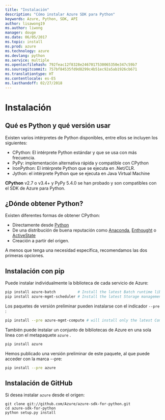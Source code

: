 ```yaml
---
title: "Instalación"
description: "Cómo instalar Azure SDK para Python"
keywords: Azure, Python, SDK, API
author: lisawong19
ms.author: liwong
manager: douge
ms.date: 06/05/2017
ms.topic: install
ms.prod: azure
ms.technology: azure
ms.devlang: python
ms.service: multiple
ms.openlocfilehash: 792feac12f8328e2467017530065350e347c59b7
ms.sourcegitcommit: 757bf84535fd9d8299c4b51ec92a5ab1926cb671
ms.translationtype: HT
ms.contentlocale: es-ES
ms.lasthandoff: 02/27/2018
---
```

# <a name="installation"></a>Instalación

## <a name="which-python-and-which-version-to-use"></a>Qué es Python y qué versión usar
Existen varios intérpretes de Python disponibles, entre ellos se incluyen los siguientes:

* CPython: El intérprete Python estándar y que se usa con más frecuencia.
* PyPy: implementación alternativa rápida y compatible con CPython
* IronPython: El intérprete Python que se ejecuta en .Net/CLR.
* Jython: el intérprete Python que se ejecuta en Java Virtual Machine

**CPython** v2.7 o v3.4+ y PyPy 5.4.0 se han probado y son compatibles con el SDK de Azure para Python.

## <a name="where-to-get-python"></a>¿Dónde obtener Python?
Existen diferentes formas de obtener CPython:

* Directamente desde [Python](https://www.python.org/)
* De una distribución de buena reputación como [Anaconda](https://www.anaconda.com/), [Enthought](https://www.enthought.com/) o [ActiveState](https://www.activestate.com/)
* Creación a partir del origen.

A menos que tenga una necesidad específica, recomendamos las dos primeras opciones.

## <a name="installation-with-pip"></a>Instalación con pip

Puede instalar individualmente la biblioteca de cada servicio de Azure:

```bash
pip install azure-batch          # Install the latest Batch runtime library
pip install azure-mgmt-scheduler # Install the latest Storage management library
```

Los paquetes de versión preliminar pueden instalarse con el indicador `--pre` :

```bash
pip install --pre azure-mgmt-compute # will install only the latest Compute Management library
```

También puede instalar un conjunto de bibliotecas de Azure en una sola línea con el metapaquete `azure` .

```bash
pip install azure
```

Hemos publicado una versión preliminar de este paquete, al que puede acceder con la marca --pre:

```bash
pip install --pre azure
```

## <a name="install-from-github"></a>Instalación de GitHub

Si desea instalar `azure` desde el origen:

    git clone git://github.com/Azure/azure-sdk-for-python.git
    cd azure-sdk-for-python
    python setup.py install